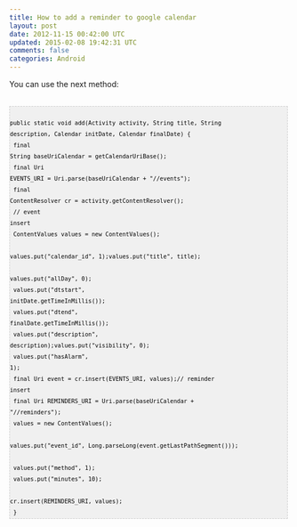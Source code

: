 ```yaml
---
title: How to add a reminder to google calendar
layout: post
date: 2012-11-15 00:42:00 UTC
updated: 2015-02-08 19:42:31 UTC
comments: false
categories: Android
---
```

You can use the next method:<br /><br /><pre style="background-image: URL(http://2.bp.blogspot.com/_z5ltvMQPaa8/SjJXr_U2YBI/AAAAAAAAAAM/46OqEP32CJ8/s320/codebg.gif); background: #f0f0f0; border: 1px dashed #CCCCCC; color: black; font-family: arial; font-size: 12px; height: auto; line-height: 20px; overflow: auto; padding: 0px; text-align: left; width: 99%;"><code style="color: black; word-wrap: normal;"> public static void add(Activity activity, String title, String description, Calendar initDate, Calendar finalDate) {  <br />      final String baseUriCalendar = getCalendarUriBase();  <br />      final Uri EVENTS_URI = Uri.parse(baseUriCalendar + "//events");  <br />      final ContentResolver cr = activity.getContentResolver();  <br />      // event insert  <br />      ContentValues values = new ContentValues();  <br />      values.put("calendar_id", 1);values.put("title", title);  <br />      values.put("allDay", 0);  <br />      values.put("dtstart", initDate.getTimeInMillis());  <br />      values.put("dtend", finalDate.getTimeInMillis());  <br />      values.put("description", description);values.put("visibility", 0);  <br />      values.put("hasAlarm", 1);  <br />      final Uri event = cr.insert(EVENTS_URI, values);// reminder insert  <br />      final Uri REMINDERS_URI = Uri.parse(baseUriCalendar + "//reminders");  <br />      values = new ContentValues();  <br />      values.put("event_id", Long.parseLong(event.getLastPathSegment()));  <br />      values.put("method", 1);  <br />      values.put("minutes", 10);  <br />      cr.insert(REMINDERS_URI, values);  <br /> }  <br /></code></pre>